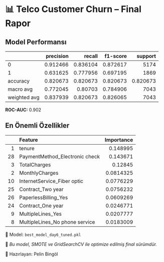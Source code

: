 # 📊 Telco Customer Churn – Final Rapor

## Model Performansı
|              |   precision |   recall |   f1-score |     support |
|:-------------|------------:|---------:|-----------:|------------:|
| 0            |    0.912466 | 0.836104 |   0.872617 | 5174        |
| 1            |    0.631625 | 0.777956 |   0.697195 | 1869        |
| accuracy     |    0.820673 | 0.820673 |   0.820673 |    0.820673 |
| macro avg    |    0.772045 | 0.80703  |   0.784906 | 7043        |
| weighted avg |    0.837939 | 0.820673 |   0.826065 | 7043        |

**ROC-AUC:** 0.902

## En Önemli Özellikler
|    | Feature                        |   Importance |
|---:|:-------------------------------|-------------:|
|  1 | tenure                         |    0.148995  |
| 28 | PaymentMethod_Electronic check |    0.143671  |
|  3 | TotalCharges                   |    0.12845   |
|  2 | MonthlyCharges                 |    0.0814325 |
| 10 | InternetService_Fiber optic    |    0.0776229 |
| 25 | Contract_Two year              |    0.0756232 |
| 26 | PaperlessBilling_Yes           |    0.0609269 |
| 24 | Contract_One year              |    0.0246771 |
|  9 | MultipleLines_Yes              |    0.0207777 |
|  8 | MultipleLines_No phone service |    0.0183009 |

📁 Model: `best_model_day6_tuned.pkl`

💬 *Bu model, SMOTE ve GridSearchCV ile optimize edilmiş final sürümdür.*

🧠 Hazırlayan: Pelin Bingöl
